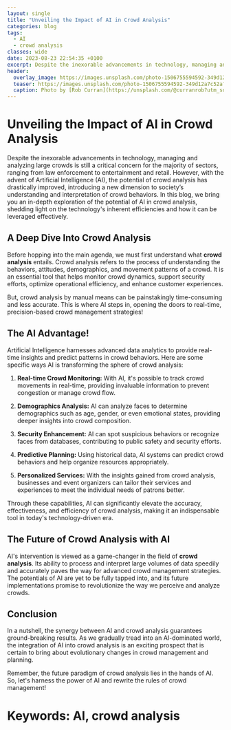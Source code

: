 ```yaml
---
layout: single
title: "Unveiling the Impact of AI in Crowd Analysis"
categories: blog
tags:
  - AI
  - crowd analysis
classes: wide
date: 2023-08-23 22:54:35 +0100
excerpt: Despite the inexorable advancements in technology, managing and analyzing large crowds is still a critical concern for the majority of sectors, ranging from law enforcement to entertainment and retail.
header:
  overlay_image: https://images.unsplash.com/photo-1506755594592-349d12a7c52a?crop=entropy&cs=tinysrgb&fit=max&fm=jpg&ixid=M3w0Nzk0ODB8MHwxfHNlYXJjaHw1fHxBSSUyQyUyMGNyb3dkJTIwYW5hbHlzaXN8ZW58MHwwfHx8MTY5MjgyNzY3NXww&ixlib=rb-4.0.3&q=80&w=1080
  teaser: https://images.unsplash.com/photo-1506755594592-349d12a7c52a?crop=entropy&cs=tinysrgb&fit=max&fm=jpg&ixid=M3w0Nzk0ODB8MHwxfHNlYXJjaHw1fHxBSSUyQyUyMGNyb3dkJTIwYW5hbHlzaXN8ZW58MHwwfHx8MTY5MjgyNzY3NXww&ixlib=rb-4.0.3&q=80&w=400
  caption: Photo by [Rob Curran](https://unsplash.com/@curranrob?utm_source=peoplecounter&utm_medium=referral) on [Unsplash](https://unsplash.com/?utm_source=peoplecounter&utm_medium=referral)
---
```


# Unveiling the Impact of AI in Crowd Analysis

Despite the inexorable advancements in technology, managing and analyzing large crowds is still a critical concern for the majority of sectors, ranging from law enforcement to entertainment and retail. However, with the advent of Artificial Intelligence (AI), the potential of crowd analysis has drastically improved, introducing a new dimension to society’s understanding and interpretation of crowd behaviors. In this blog, we bring you an in-depth exploration of the potential of AI in crowd analysis, shedding light on the technology's inherent efficiencies and how it can be leveraged effectively.

## A Deep Dive Into Crowd Analysis

Before hopping into the main agenda, we must first understand what **crowd analysis** entails. Crowd analysis refers to the process of understanding the behaviors, attitudes, demographics, and movement patterns of a crowd. It is an essential tool that helps monitor crowd dynamics, support security efforts, optimize operational efficiency, and enhance customer experiences.

But, crowd analysis by manual means can be painstakingly time-consuming and less accurate. This is where AI steps in, opening the doors to real-time, precision-based crowd management strategies!

## The AI Advantage!

Artificial Intelligence harnesses advanced data analytics to provide real-time insights and predict patterns in crowd behaviors. Here are some specific ways AI is transforming the sphere of crowd analysis:

1. **Real-time Crowd Monitoring:** With AI, it's possible to track crowd movements in real-time, providing invaluable information to prevent congestion or manage crowd flow.

2. **Demographics Analysis:** AI can analyze faces to determine demographics such as age, gender, or even emotional states, providing deeper insights into crowd composition.

3. **Security Enhancement:** AI can spot suspicious behaviors or recognize faces from databases, contributing to public safety and security efforts.

4. **Predictive Planning:** Using historical data, AI systems can predict crowd behaviors and help organize resources appropriately.

5. **Personalized Services:** With the insights gained from crowd analysis, businesses and event organizers can tailor their services and experiences to meet the individual needs of patrons better.

Through these capabilities, AI can significantly elevate the accuracy, effectiveness, and efficiency of crowd analysis, making it an indispensable tool in today's technology-driven era.

## The Future of Crowd Analysis with AI

AI's intervention is viewed as a game-changer in the field of **crowd analysis**. Its ability to process and interpret large volumes of data speedily and accurately paves the way for advanced crowd management strategies. The potentials of AI are yet to be fully tapped into, and its future implementations promise to revolutionize the way we perceive and analyze crowds.

## Conclusion

In a nutshell, the synergy between AI and crowd analysis guarantees ground-breaking results. As we gradually tread into an AI-dominated world, the integration of AI into crowd analysis is an exciting prospect that is certain to bring about evolutionary changes in crowd management and planning.

Remember, the future paradigm of crowd analysis lies in the hands of AI. So, let's harness the power of AI and rewrite the rules of crowd management!

# Keywords: AI, crowd analysis